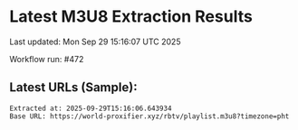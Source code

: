 # Latest M3U8 Extraction Results

Last updated: Mon Sep 29 15:16:07 UTC 2025

Workflow run: #472

## Latest URLs (Sample):
```
Extracted at: 2025-09-29T15:16:06.643934
Base URL: https://world-proxifier.xyz/rbtv/playlist.m3u8?timezone=pht

```
